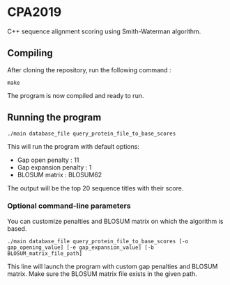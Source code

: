 # CPA2019

C++ sequence alignment scoring using Smith-Waterman algorithm.

## Compiling

After cloning the repository, run the following command :

```
make
```

The program is now compiled and ready to run.

## Running the program

```
./main database_file query_protein_file_to_base_scores
```

This will run the program with default options:
* Gap open penalty : 11
* Gap expansion penalty : 1
* BLOSUM matrix : BLOSUM62

The output will be the top 20 sequence titles with their score.

### Optional command-line parameters

You can customize penalties and BLOSUM matrix on which the algorithm is based.

```
./main database_file query_protein_file_to_base_scores [-o gap_opening_value] [-e gap_expansion_value] [-b BLOSUM_matrix_file_path]
```

This line will launch the program with custom gap penalties and BLOSUM matrix. Make sure the
BLOSUM matrix file exists in the given path.